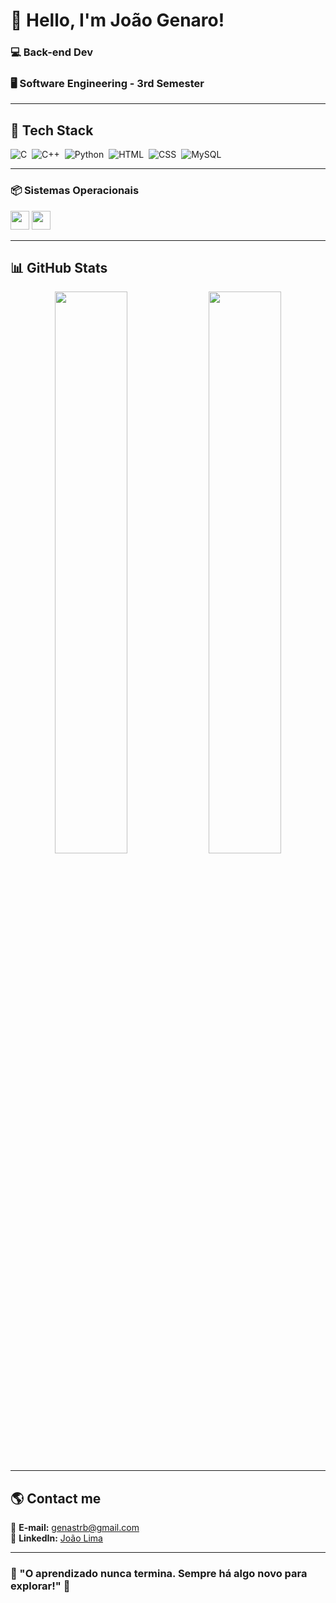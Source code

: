# 👋 Hello, I'm João Genaro!

### 💻 Back-end Dev 
### 🖥️ Software Engineering - 3rd Semester

---

## 🚀 Tech Stack

![C](https://img.shields.io/badge/-C-05122A?style=flat&logo=c)&nbsp;
![C++](https://img.shields.io/badge/-C++-05122A?style=flat&logo=c%2B%2B)&nbsp;
![Python](https://img.shields.io/badge/-Python-05122A?style=flat&logo=python)&nbsp;
![HTML](https://img.shields.io/badge/-HTML-05122A?style=flat&logo=html5)&nbsp;
![CSS](https://img.shields.io/badge/-CSS-05122A?style=flat&logo=css3)&nbsp;
![MySQL](https://img.shields.io/badge/-MySQL-05122A?style=flat&logo=mysql)&nbsp;

---
### **📦 Sistemas Operacionais**  
<p align="left">
    <img src="https://img.shields.io/badge/-Windows_10-333333?style=flat&logo=windows" height="30"/>
    <img src="https://img.shields.io/badge/-MacOs-333333?style=flat&logo=macos" height="30"/>
</p>

---
## 📊 GitHub Stats

<p align="center">
  <img width="48%" src="https://github-readme-stats.vercel.app/api?username=joaogenaro11&show_icons=true&theme=dracula" />
  <img width="48%" src="https://github-readme-stats.vercel.app/api/top-langs/?username=joaogenaro11&layout=compact&theme=dracula" />
</p>

---

## 🌎 Contact me

📧 **E-mail:** [genastrb@gmail.com](mailto:genastrb@gmail.com)  
🔗 **LinkedIn:** [João Lima](https://www.linkedin.com/in/jo%C3%A3o-lima-9b0833333/)

---

### 🎯 "O aprendizado nunca termina. Sempre há algo novo para explorar!" 🚀
